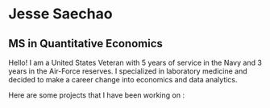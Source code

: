 # Jesse Saechao
## MS in Quantitative Economics 

Hello! I am a United States Veteran with 5 years of service in the Navy and 3 years in the Air-Force reserves. I specialized in laboratory medicine and decided to make a career change into economics and data analytics. 

Here are some projects that I have been working on : 
